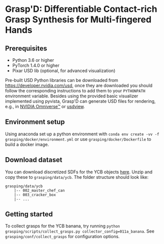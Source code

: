 # Grasp'D: Differentiable Contact-rich Grasp Synthesis for Multi-fingered Hands

## Prerequisites

* Python 3.6 or higher
* PyTorch 1.4.0 or higher
* Pixar USD lib (optional, for advanced visualization)

Pre-built USD Python libraries can be downloaded from https://developer.nvidia.com/usd, once they are downloaded you should follow the corresponding instructions to add them to your `PYTHONPATH` environment variable. Besides using the provided basic visualizer implemented using pyvista, Grasp'D can generate USD files for rendering, e.g., in [NVIDIA Omniverse™](https://developer.nvidia.com/nvidia-omniverse-platform) or [usdview](https://graphics.pixar.com/usd/docs/USD-Toolset.html#USDToolset-usdview).

## Environment setup
Using anaconda set up a python environment with `conda env create -vv -f grasping/docker/environment.yml` or use `grasping/docker/Dockerfile` to build a docker image.

## Download dataset
You can download discretized SDFs for the YCB objects [here](https://drive.google.com/file/d/1aiYBeLI1HCYXVOfLwfochDDnwW1k_T9x/view?usp=sharing).
Unzip and copy these to `grasping/data/ycb`.
The folder structure should look like:
```
grasping/data/ycb
    |-- 002_master_chef_can
    |-- 003_cracker_box
    |-- ...
```

## Getting started
To collect grasps for the YCB banana, try running `python grasping/scripts/collect_grasps.py collector_config=011a_banana`.
See `grasping/conf/collect_grasps` for configuration options.
